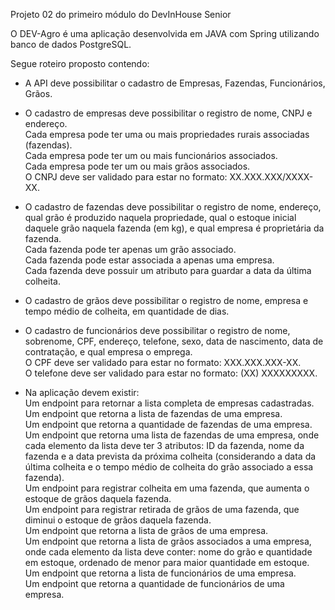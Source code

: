 Projeto 02 do primeiro módulo do DevInHouse Senior

O DEV-Agro é uma aplicação desenvolvida em JAVA com Spring utilizando banco de dados PostgreSQL.

Segue roteiro proposto contendo:

- A API deve possibilitar o cadastro de Empresas, Fazendas, Funcionários, Grãos.

- O cadastro de empresas deve possibilitar o registro de nome, CNPJ e endereço.<br />
Cada empresa pode ter uma ou mais propriedades rurais associadas (fazendas).<br />
Cada empresa pode ter um ou mais funcionários associados.<br />
Cada empresa pode ter um ou mais grãos associados.<br />
O CNPJ deve ser validado para estar no formato: XX.XXX.XXX/XXXX-XX.<br />

- O cadastro de fazendas deve possibilitar o registro de nome, endereço, qual grão é produzido naquela propriedade, qual o estoque inicial daquele grão naquela fazenda (em kg), e qual empresa é proprietária da fazenda.<br />
Cada fazenda pode ter apenas um grão associado.<br />
Cada fazenda pode estar associada a apenas uma empresa.<br />
Cada fazenda deve possuir um atributo para guardar a data da última colheita.<br />

- O cadastro de grãos deve possibilitar o registro de nome, empresa e tempo médio de colheita, em quantidade de dias.

- O cadastro de funcionários deve possibilitar o registro de nome, sobrenome, CPF, endereço, telefone, sexo, data de nascimento, data de contratação, e qual empresa o emprega.<br />
O CPF deve ser validado para estar no formato: XXX.XXX.XXX-XX.<br />
O telefone deve ser validado para estar no formato: (XX) XXXXXXXXX.<br />

- Na aplicação devem existir: <br />
Um endpoint para retornar a lista completa de empresas cadastradas.<br />
Um endpoint que retorna a lista de fazendas de uma empresa.<br />
Um endpoint que retorna a quantidade de fazendas de uma empresa.<br />
Um endpoint que retorna uma lista de fazendas de uma empresa, onde cada elemento da lista deve ter 3 atributos: ID da fazenda, nome da fazenda e a data prevista da próxima colheita (considerando a data da última colheita e o tempo médio de colheita do grão associado a essa fazenda).<br />
Um endpoint para registrar colheita em uma fazenda, que aumenta o estoque de grãos daquela fazenda.<br />
Um endpoint para registrar retirada de grãos de uma fazenda, que diminui o estoque de grãos daquela fazenda.<br />
Um endpoint que retorna a lista de grãos de uma empresa.<br />
Um endpoint que retorna a lista de grãos associados a uma empresa, onde cada elemento da lista deve conter: nome do grão e quantidade em estoque, ordenado de menor para maior quantidade em estoque.<br />
Um endpoint que retorna a lista de funcionários de uma empresa.<br />
Um endpoint que retorna a quantidade de funcionários de uma empresa.
